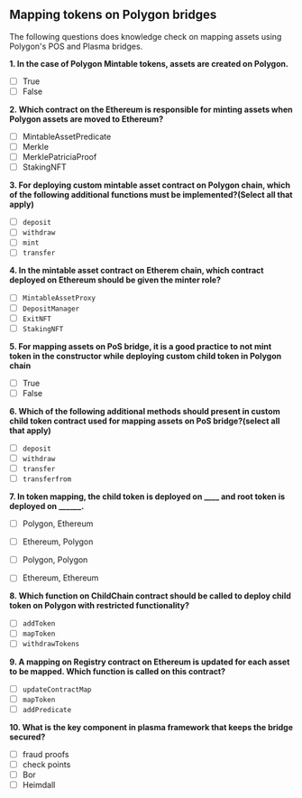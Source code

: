 ## Mapping tokens on Polygon bridges
The following questions does knowledge check on mapping assets using Polygon's POS and Plasma bridges.

**1. In the case of Polygon Mintable tokens, assets are created on Polygon.**
- [ ] True
- [ ] False

**2. Which contract on the Ethereum is responsible for minting assets when Polygon assets are moved to Ethereum?**
- [ ] MintableAssetPredicate
- [ ] Merkle
- [ ] MerklePatriciaProof
- [ ] StakingNFT

**3. For deploying custom mintable asset contract on Polygon chain, which of the following additional functions must be implemented?(Select all that apply)**
- [ ] `deposit`
- [ ] `withdraw`
- [ ] `mint`
- [ ] `transfer`

**4. In the mintable asset contract on Etherem chain, which contract deployed on Ethereum should be given the minter role?**
- [ ] `MintableAssetProxy`
- [ ] `DepositManager`
- [ ] `ExitNFT`
- [ ] `StakingNFT`

**5. For mapping assets on PoS bridge, it is a good practice to not mint token in the constructor while deploying custom child token in Polygon chain**
- [ ] True
- [ ] False

**6. Which of the following additional methods should present in custom child token contract used for mapping assets on PoS bridge?(select all that apply)**
- [ ] `deposit` 
- [ ] `withdraw`
- [ ] `transfer`
- [ ] `transferfrom `

**7.  In token mapping, the child token is deployed on ____ and root token is deployed on ______.**
- [ ] Polygon, Ethereum
- [ ] Ethereum, Polygon
- [ ] Polygon, Polygon
- [ ] Ethereum, Ethereum


**8. Which function on ChildChain contract should be called to deploy child token on Polygon with restricted functionality?**
- [ ] `addToken`
- [ ] `mapToken`
- [ ] `withdrawTokens`

**9. A mapping on Registry contract on Ethereum is updated for each asset to be mapped. Which function is called on this contract?**
- [ ] `updateContractMap`
- [ ] `mapToken`
- [ ] `addPredicate`

**10. What is the key component in plasma framework that keeps the bridge secured?**
- [ ] fraud proofs
- [ ] check points
- [ ] Bor
- [ ] Heimdall
